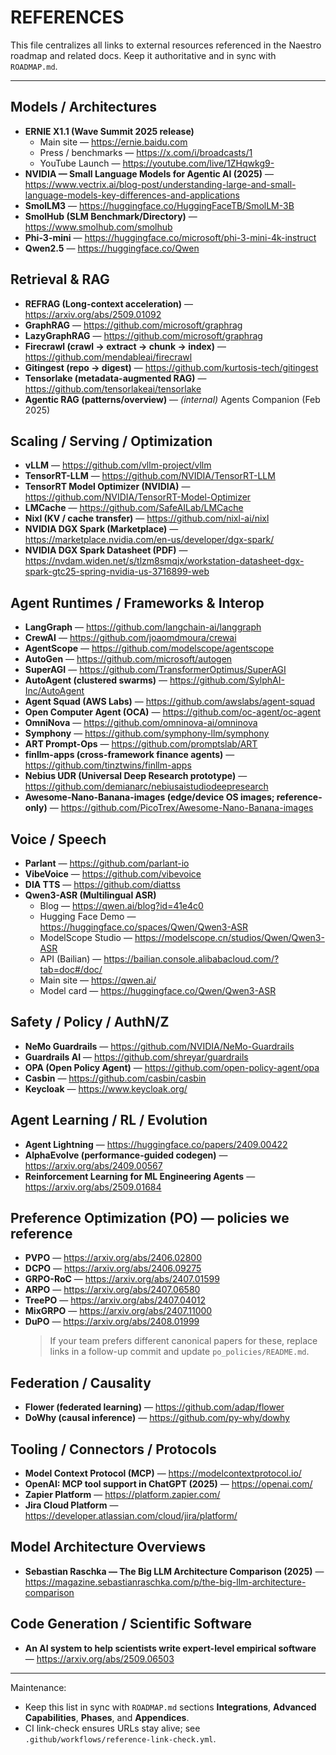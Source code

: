 # REFERENCES

This file centralizes all links to external resources referenced in the Naestro roadmap and related
docs. Keep it authoritative and in sync with `ROADMAP.md`.

---

## Models / Architectures

- **ERNIE X1.1 (Wave Summit 2025 release)**
  - Main site — https://ernie.baidu.com
  - Press / benchmarks — https://x.com/i/broadcasts/1
  - YouTube Launch — https://youtube.com/live/1ZHqwkg9-
- **NVIDIA — Small Language Models for Agentic AI (2025)** —
  https://www.vectrix.ai/blog-post/understanding-large-and-small-language-models-key-differences-and-applications
- **SmolLM3** — https://huggingface.co/HuggingFaceTB/SmolLM-3B
- **SmolHub (SLM Benchmark/Directory)** — https://www.smolhub.com/smolhub
- **Phi-3-mini** — https://huggingface.co/microsoft/phi-3-mini-4k-instruct
- **Qwen2.5** — https://huggingface.co/Qwen

## Retrieval & RAG

- **REFRAG (Long-context acceleration)** — https://arxiv.org/abs/2509.01092
- **GraphRAG** — https://github.com/microsoft/graphrag
- **LazyGraphRAG** — https://github.com/microsoft/graphrag
- **Firecrawl (crawl → extract → chunk → index)** — https://github.com/mendableai/firecrawl
- **Gitingest (repo → digest)** — https://github.com/kurtosis-tech/gitingest
- **Tensorlake (metadata-augmented RAG)** — https://github.com/tensorlakeai/tensorlake
- **Agentic RAG (patterns/overview)** — _(internal)_ Agents Companion (Feb 2025)

## Scaling / Serving / Optimization

- **vLLM** — https://github.com/vllm-project/vllm
- **TensorRT-LLM** — https://github.com/NVIDIA/TensorRT-LLM
- **TensorRT Model Optimizer (NVIDIA)** — https://github.com/NVIDIA/TensorRT-Model-Optimizer
- **LMCache** — https://github.com/SafeAILab/LMCache
- **Nixl (KV / cache transfer)** — https://github.com/nixl-ai/nixl
- **NVIDIA DGX Spark (Marketplace)** — https://marketplace.nvidia.com/en-us/developer/dgx-spark/
- **NVIDIA DGX Spark Datasheet (PDF)** —
  https://nvdam.widen.net/s/tlzm8smqjx/workstation-datasheet-dgx-spark-gtc25-spring-nvidia-us-3716899-web

## Agent Runtimes / Frameworks & Interop

- **LangGraph** — https://github.com/langchain-ai/langgraph
- **CrewAI** — https://github.com/joaomdmoura/crewai
- **AgentScope** — https://github.com/modelscope/agentscope
- **AutoGen** — https://github.com/microsoft/autogen
- **SuperAGI** — https://github.com/TransformerOptimus/SuperAGI
- **AutoAgent (clustered swarms)** — https://github.com/SylphAI-Inc/AutoAgent
- **Agent Squad (AWS Labs)** — https://github.com/awslabs/agent-squad
- **Open Computer Agent (OCA)** — https://github.com/oc-agent/oc-agent
- **OmniNova** — https://github.com/omninova-ai/omninova
- **Symphony** — https://github.com/symphony-llm/symphony
- **ART Prompt-Ops** — https://github.com/promptslab/ART
- **finllm-apps (cross-framework finance agents)** — https://github.com/tinztwins/finllm-apps
- **Nebius UDR (Universal Deep Research prototype)** —
  https://github.com/demianarc/nebiusaistudiodeepresearch
- **Awesome-Nano-Banana-images (edge/device OS images; reference-only)** —
  https://github.com/PicoTrex/Awesome-Nano-Banana-images

## Voice / Speech

- **Parlant** — https://github.com/parlant-io
- **VibeVoice** — https://github.com/vibevoice
- **DIA TTS** — https://github.com/diattss
- **Qwen3-ASR (Multilingual ASR)**
  - Blog — https://qwen.ai/blog?id=41e4c0
  - Hugging Face Demo — https://huggingface.co/spaces/Qwen/Qwen3-ASR
  - ModelScope Studio — https://modelscope.cn/studios/Qwen/Qwen3-ASR
  - API (Bailian) — https://bailian.console.alibabacloud.com/?tab=doc#/doc/
  - Main site — https://qwen.ai/
  - Model card — https://huggingface.co/Qwen/Qwen3-ASR

## Safety / Policy / AuthN/Z

- **NeMo Guardrails** — https://github.com/NVIDIA/NeMo-Guardrails
- **Guardrails AI** — https://github.com/shreyar/guardrails
- **OPA (Open Policy Agent)** — https://github.com/open-policy-agent/opa
- **Casbin** — https://github.com/casbin/casbin
- **Keycloak** — https://www.keycloak.org/

## Agent Learning / RL / Evolution

- **Agent Lightning** — https://huggingface.co/papers/2409.00422
- **AlphaEvolve (performance-guided codegen)** — https://arxiv.org/abs/2409.00567
- **Reinforcement Learning for ML Engineering Agents** — https://arxiv.org/abs/2509.01684

## Preference Optimization (PO) — policies we reference

- **PVPO** — https://arxiv.org/abs/2406.02800
- **DCPO** — https://arxiv.org/abs/2406.09275
- **GRPO-RoC** — https://arxiv.org/abs/2407.01599
- **ARPO** — https://arxiv.org/abs/2407.06580
- **TreePO** — https://arxiv.org/abs/2407.04012
- **MixGRPO** — https://arxiv.org/abs/2407.11000
- **DuPO** — https://arxiv.org/abs/2408.01999
  > If your team prefers different canonical papers for these, replace links in a follow-up commit
  > and update `po_policies/README.md`.

## Federation / Causality

- **Flower (federated learning)** — https://github.com/adap/flower
- **DoWhy (causal inference)** — https://github.com/py-why/dowhy

## Tooling / Connectors / Protocols

- **Model Context Protocol (MCP)** — https://modelcontextprotocol.io/
- **OpenAI: MCP tool support in ChatGPT (2025)** — https://openai.com/
- **Zapier Platform** — https://platform.zapier.com/
- **Jira Cloud Platform** — https://developer.atlassian.com/cloud/jira/platform/

## Model Architecture Overviews

- **Sebastian Raschka — The Big LLM Architecture Comparison (2025)** —
  https://magazine.sebastianraschka.com/p/the-big-llm-architecture-comparison

## Code Generation / Scientific Software

- **An AI system to help scientists write expert-level empirical software** —
  https://arxiv.org/abs/2509.06503

---

Maintenance:

- Keep this list in sync with `ROADMAP.md` sections **Integrations**, **Advanced Capabilities**,
  **Phases**, and **Appendices**.
- CI link-check ensures URLs stay alive; see `.github/workflows/reference-link-check.yml`.
